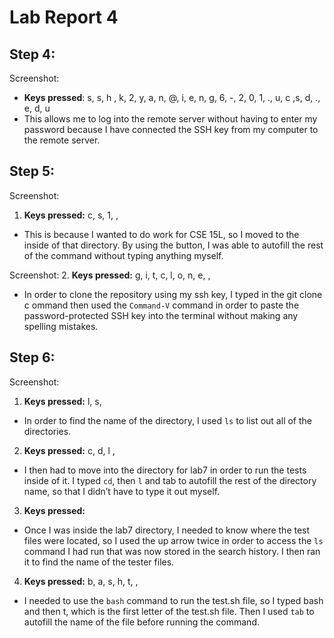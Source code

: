 # Lab Report 4

## Step 4:
Screenshot:
* **Keys pressed**: s, s, h , k, 2, y, a, n, @, i, e, n, g, 6, -, 2, 0, 1, ., u, c ,s, d, ., e, d, u <enter>
* This allows me to log into the remote server without having to enter my password
  because I have connected the SSH key from my computer to the remote server.

## Step 5: 
Screenshot:
1. **Keys pressed:** c, s, 1, <tab>, <enter>
* This is because I wanted to do work for CSE 15L, so I moved to the inside of that directory. By using the <tab> button, I was able to autofill the rest of the command without typing anything myself. 

Screenshot:
2. **Keys pressed:** g, i, t, c, l, o, n, e, <command> <v>, <enter>
* In order to clone the repository using my ssh key, I typed in the git clone c
  ommand then used the `Command-V` command in order to paste the password-protected
  SSH key into the terminal without making any spelling mistakes.

## Step 6:
Screenshot:
1. **Keys pressed:** l, s, <enter>
 * In order to find the name of the directory, I used `ls` to list out all of the
   directories.

2. **Keys pressed:** c, d, l <tab>, <enter>
* I then had to move into the directory for lab7 in order to run the tests inside
  of it. I typed `cd`, then `l` and tab to autofill the rest of the directory name,
  so that I didn’t have to type it out myself.  

3. **Keys pressed:** <up> <up> <enter>
* Once I was inside the lab7 directory, I needed to know where the test files were
  located, so I used the up arrow twice in order to access the `ls` command I had
  run that was now stored in the search history. I then ran it to find the name of
  the tester files.

4. **Keys pressed:** b, a, s, h, t, <tab>, <enter>
* I needed to use the `bash` command to run the test.sh file, so I typed bash and
  then t, which is the first letter of the test.sh file. Then I used `tab` to
  autofill the name of the file before running the command.



